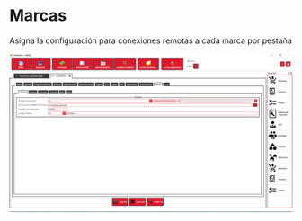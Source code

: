 # Marcas

Asigna la configuración para conexiones remotas a cada marca por pestaña

![](<../../../../.gitbook/assets/image (438).png>)
